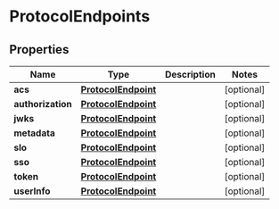 

# ProtocolEndpoints


## Properties

| Name | Type | Description | Notes |
|------------ | ------------- | ------------- | -------------|
|**acs** | [**ProtocolEndpoint**](ProtocolEndpoint.md) |  |  [optional] |
|**authorization** | [**ProtocolEndpoint**](ProtocolEndpoint.md) |  |  [optional] |
|**jwks** | [**ProtocolEndpoint**](ProtocolEndpoint.md) |  |  [optional] |
|**metadata** | [**ProtocolEndpoint**](ProtocolEndpoint.md) |  |  [optional] |
|**slo** | [**ProtocolEndpoint**](ProtocolEndpoint.md) |  |  [optional] |
|**sso** | [**ProtocolEndpoint**](ProtocolEndpoint.md) |  |  [optional] |
|**token** | [**ProtocolEndpoint**](ProtocolEndpoint.md) |  |  [optional] |
|**userInfo** | [**ProtocolEndpoint**](ProtocolEndpoint.md) |  |  [optional] |



